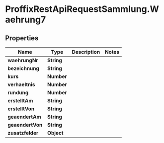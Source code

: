 # ProffixRestApiRequestSammlung.Waehrung7

## Properties
Name | Type | Description | Notes
------------ | ------------- | ------------- | -------------
**waehrungNr** | **String** |  | 
**bezeichnung** | **String** |  | 
**kurs** | **Number** |  | 
**verhaeltnis** | **Number** |  | 
**rundung** | **Number** |  | 
**erstelltAm** | **String** |  | 
**erstelltVon** | **String** |  | 
**geaendertAm** | **String** |  | 
**geaendertVon** | **String** |  | 
**zusatzfelder** | **Object** |  | 



